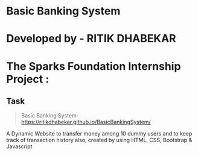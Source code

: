 # Basic Banking System

# Developed by - RITIK DHABEKAR


# The Sparks Foundation Internship Project :
## Task
> Basic Banking System- https://ritikdhabekar.github.io/BasicBankingSystem/

A Dynamic Website to transfer money among 10 dummy users and to keep track of transaction history also, created by using HTML, CSS, Bootstrap & Javascript
